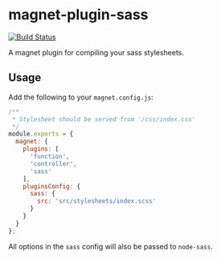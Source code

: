 # magnet-plugin-sass

[![Build
Status](https://travis-ci.org/mthadley/magnet-plugin-sass.svg?branch=master)](https://travis-ci.org/mthadley/magnet-plugin-sass)

A magnet plugin for compiling your sass stylesheets.

## Usage

Add the following to your `magnet.config.js`:

```js
/**
 * Stylesheet should be served from '/css/index.css'
 */
module.exports = {
  magnet: {
    plugins: [
      'function',
      'controller',
      'sass'
    ],
    pluginsConfig: {
      sass: {
        src: 'src/stylesheets/index.scss'
      }
    }
  }
};
```

All options in the `sass` config will also be passed to `node-sass`.
